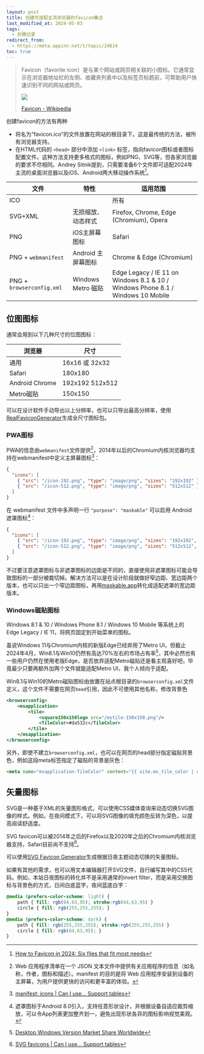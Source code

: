 ```yaml
---
layout: post
title: 创建可适配主流浏览器的favicon集合
last_modified_at: 2024-05-03
tags:
  - 折腾记录
redirect_from:
  - https://meta.appinn.net/t/topic/24614
toc: true
---
```

> Favicon（favorite icon）是与某个网站或网页相关联的小图标。它通常显示在浏览器地址栏的左侧、收藏夹列表中以及标签页标题前，可帮助用户快速识别不同的网站或网页。
> 
> ![](https://upload.wikimedia.org/wikipedia/commons/2/22/Wikipedia_favicon_in_Firefox_on_KDE_%282023%29.png)
> 
> [Favicon - Wikipedia](https://en.wikipedia.org/wiki/Favicon)

创建favicon的方法有两种

- 将名为“favicon.ico”的文件放置在网站的根目录下。这是最传统的方法，被所有浏览器支持。
- 在HTML代码的 `<head>` 部分中添加 `<link>` 标签，指向favicon图标或者图标配置文件。这种方法支持更多格式的图标，例如PNG、SVG等，但各家浏览器的要求不尽相同。Andrey Sitnik提到，只需要准备6个文件即可适配2024年主流的桌面浏览器以及iOS、Android两大移动操作系统[^howto]。

[^howto]: [How to Favicon in 2024: Six files that fit most needs](https://evilmartians.com/chronicles/how-to-favicon-in-2021-six-files-that-fit-most-needs)

| 文件                        | 特性               | 适用范围                                                                            |
| ------------------------- | ---------------- | ------------------------------------------------------------------------------- |
| ICO                       |                  | 所有                                                                              |
| SVG+XML                   | 无损缩放、动态样式        | Firefox, Chrome, Edge (Chromium), Opera                                         |
| PNG                       | iOS主屏幕图标         | Safari                                                                          |
| PNG + `webmanifest`       | Android 主屏幕图标    | Chrome & Edge (Chromium)                                                        |
| PNG + `browserconfig.xml` | Windows Metro 磁贴 | Edge Legacy / IE 11 on Windows 8.1 & 10 / Windows Phone 8.1 / Windows 10 Mobile |

## 位图图标

通常会用到以下几种尺寸的位图图标：

| 浏览器            | 尺寸              |
| -------------- | --------------- |
| 通用             | 16x16 或 32x32   |
| Safari         | 180x180         |
| Android Chrome | 192x192 512x512 |
| Metro磁贴        | 150x150         |

可以在设计软件手动导出以上分辨率，也可以只导出最高分辨率，使用[RealFaviconGenerator](https://realfavicongenerator.net/)生成全尺寸图标包。

### PWA图标

PWA的信息由`webmanifest`文件提供[^manifest1]，2014年以后的Chromium内核浏览器均支持在webmanifest中定义主屏幕图标[^manifest2]：

```json
{
  "icons": [
    { "src": "/icon-192.png", "type": "image/png", "sizes": "192x192" },
    { "src": "/icon-512.png", "type": "image/png", "sizes": "512x512" }
  ]
}
```

[^manifest1]: Web 应用程序清单在一个 JSON 文本文件中提供有关应用程序的信息（如名称，作者，图标和描述）。manifest 的目的是将 Web 应用程序安装到设备的主屏幕，为用户提供更快的访问和更丰富的体验。

[^manifest2]: [manifest: icons | Can I use... Support tables](https://caniuse.com/mdn-html_manifest_icons)

在 webmanifest 文件中多声明一行 `"purpose": "maskable"` 可以启用 Android 遮罩图标[^maskable]：

```json
{
  "icons": [
    { "src": "/icon-192.png", "type": "image/png", "sizes": "192x192", "purpose": "maskable" },
    { "src": "/icon-512.png", "type": "image/png", "sizes": "512x512", "purpose": "maskable" }
  ]
}
```

[^maskable]: 遮罩图标于Android 8.0引入，支持任意形状设计，并根据设备自适应裁剪缩放，可以令App列表更加整齐划一，避免出现形状各异的图标影响视觉美观。

不过要注意遮罩图标与非遮罩图标的边距是不同的，直接使用非遮罩图标可能会导致图标的一部分被裁切掉。解决方法可以是在设计阶段就做好窄边距、宽边距两个版本，也可以只出一个窄边距图标，再用[maskable.app](https://maskable.app/editor)转化成适配遮罩的宽边距版本。

### Windows磁贴图标

Windows 8.1 & 10 / Windows Phone 8.1 / Windows 10 Mobile 等系统上的 Edge Legacy / IE 11，将网页固定到开始菜单的图标。

虽说Windows 11与Chromium内核的新版Edge已经弃用了Metro UI，但截止2024年4月，Win8.1与Win10仍然有高达70%左右的市场占有率[^winshare]，其中必然也有一些用户仍然在使用老版Edge，是否放弃适配Metro磁贴还是看主观喜好吧，毕竟最少只要再额外加两个文件就能适配Metro UI，我个人倾向于适配。

[^winshare]: [Desktop Windows Version Market Share Worldwide](https://gs.statcounter.com/os-version-market-share/windows/desktop/worldwide)

Win8.1与Win10的Metro磁贴图标由放置在站点根目录的`browserconfig.xml`文件定义，这个文件不需要在网页`head`引用，因此不可使用其他名称，修改背景色

```xml
<browserconfig>
    <msapplication>
        <tile>
            <square150x150logo src="/mstile-150x150.png"/>
            <TileColor>#da532c</TileColor>
        </tile>
    </msapplication>
</browserconfig>
```

另外，即使不建立`browserconfig.xml`，也可以在网页的head部分指定磁贴背景色，例如这段meta标签指定了磁贴的背景是灰色：

```html
<meta name="msapplication-TileColor" content="{{ site.ms_tile_color | default: '#888888' }}">
```

## 矢量图标

SVG是一种基于XML的矢量图形格式，可以使用CSS媒体查询来动态切换SVG图像的样式。例如，在夜间模式下，可以将SVG图像的填充颜色反转为深色，以提高阅读舒适度。

SVG favicon可以被2014年之后的Firefox以及2020年之后的Chromium内核浏览器支持，Safari目前尚不支持[^svg]。

[^svg]: [SVG favicons | Can I use... Support tables](https://caniuse.com/link-icon-svg)

可以使用[SVG Favicon Generator](https://realfavicongenerator.net/)生成根据日夜主题动态切换的矢量图标。

如果有其他的需求，也可以用文本编辑器打开SVG文件，自行编写其中的CSS代码。例如，本站日夜图标的转化并不是采用通常的invert filter，而是采用交换图标与背景色的方式，日间白底蓝字，夜间蓝底白字：

```css
@media (prefers-color-scheme: light) {
    path { fill: rgb(64,63,95); stroke:rgb(64,63,95) }
    circle { fill: rgb(255,255,255); }
}
@media (prefers-color-scheme: dark) {
    path { fill: rgb(255,255,255); stroke:rgb(255,255,255) }
    circle { fill: rgb(64,63,95); }
}
```
